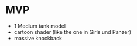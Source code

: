 # MVP
- 1 Medium tank model
- cartoon shader (like the one in Girls und Panzer)
- massive knockback
